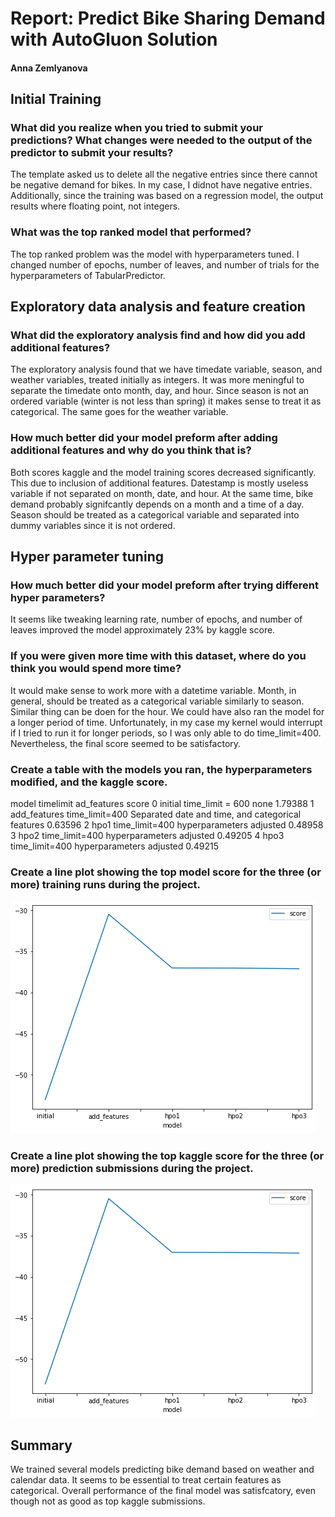 # Report: Predict Bike Sharing Demand with AutoGluon Solution
#### Anna Zemlyanova

## Initial Training
### What did you realize when you tried to submit your predictions? What changes were needed to the output of the predictor to submit your results?
The template asked us to delete all the negative entries since there cannot be negative demand for bikes. In my case, I didnot have negative entries. Additionally, since the training was based on a regression model, the output results where floating point, not integers.

### What was the top ranked model that performed?
The top ranked problem was the model with hyperparameters tuned. I changed number of epochs, number of leaves, and number of trials for the hyperparameters of TabularPredictor.

## Exploratory data analysis and feature creation
### What did the exploratory analysis find and how did you add additional features?
The exploratory analysis found that we have timedate variable, season, and weather variables, treated initially as integers. It was more meningful to separate the timedate onto month, day, and hour. Since season is not an ordered variable (winter is not less than spring) it makes sense to treat it as categorical. The same goes for the weather variable.

### How much better did your model preform after adding additional features and why do you think that is?
Both scores kaggle and the model training scores decreased significantly. This due to inclusion of additional features. Datestamp is mostly useless variable if not separated on month, date, and hour. At the same time, bike demand probably signifcantly depends on a month and a time of a day. Season should be treated as a categorical variable and separated into dummy variables since it is not ordered.

## Hyper parameter tuning
### How much better did your model preform after trying different hyper parameters?
It seems like tweaking learning rate, number of epochs, and number of leaves improved the model approximately 23% by kaggle score.

### If you were given more time with this dataset, where do you think you would spend more time?
It would make sense to work more with a datetime variable. Month, in general, should be treated as a categorical variable similarly to season. Similar thing can be doen for the hour. We could have also ran the model for a longer period of time. Unfortunately, in my case my kernel would interrupt if I tried to run it for longer periods, so I was only able to do time_limit=400. Nevertheless, the final score seemed to be satisfactory.

### Create a table with the models you ran, the hyperparameters modified, and the kaggle score.

model 	timelimit 	ad_features 	score
0 	initial 	time_limit = 600 	none 	1.79388
1 	add_features 	time_limit=400 	Separated date and time, and categorical features 	0.63596
2 	hpo1 	time_limit=400 	hyperparameters adjusted 	0.48958
3 	hpo2 	time_limit=400 	hyperparameters adjusted 	0.49205
4 	hpo3 	time_limit=400 	hyperparameters adjusted 	0.49215

### Create a line plot showing the top model score for the three (or more) training runs during the project.

![image1.png](image1.png)

### Create a line plot showing the top kaggle score for the three (or more) prediction submissions during the project.

![image2.png](image1.png)

## Summary
We trained several models predicting bike demand based on weather and calendar data. It seems to be essential to treat certain features as categorical. Overall performance of the final model was satisfcatory, even though not as good as top kaggle submissions. 
